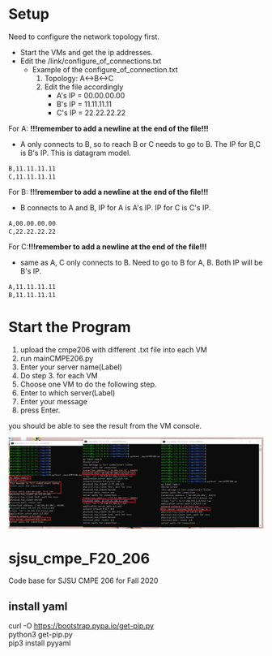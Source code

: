 
# Setup

Need to configure the network topology first.
- Start the VMs and get the ip addresses.
- Edit the /link/configure_of_connections.txt
    - Example of the configure_of_connection.txt 
        1. Topology: A<->B<->C
        2. Edit the file accordingly
            - A's IP = 00.00.00.00 
            - B's IP = 11.11.11.11
            - C's IP = 22.22.22.22


For A: **!!!remember to add a newline at the end of the file!!!**
-  A only connects to B, so to reach B or C needs to go to B. The IP for B,C is B's IP. This is datagram model.
```
B,11.11.11.11
C,11.11.11.11

```
For B: **!!!remember to add a newline at the end of the file!!!**
-  B connects to A and B, IP for A is A's IP. IP for C is C's IP.
```
A,00.00.00.00
C,22.22.22.22

```
For C:**!!!remember to add a newline at the end of the file!!!**
-  same as A, C only connects to B. Need to go to B for A, B. Both IP will be B's IP.
```
A,11.11.11.11
B,11.11.11.11

```

# Start the Program
1. upload the cmpe206 with different .txt file into each VM
2. run mainCMPE206.py
3. Enter your server name(Label)
4. Do step 3. for each VM
5. Choose one VM to do the following step.
6. Enter to which server(Label)
7. Enter your message
8. press Enter.

you should be able to see the result from the VM console.

![image name](pics/example.jpg)


# sjsu_cmpe_F20_206
Code base for SJSU CMPE 206 for Fall 2020

## install yaml
curl -O https://bootstrap.pypa.io/get-pip.py  <br />
python3 get-pip.py  <br />
pip3 install pyyaml  <br />